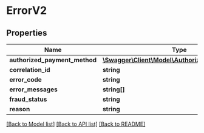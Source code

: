 # ErrorV2

## Properties
Name | Type | Description | Notes
------------ | ------------- | ------------- | -------------
**authorized_payment_method** | [**\Swagger\Client\Model\AuthorizedPaymentMethod**](AuthorizedPaymentMethod.md) |  | [optional] 
**correlation_id** | **string** |  | [optional] 
**error_code** | **string** |  | [optional] 
**error_messages** | **string[]** |  | [optional] 
**fraud_status** | **string** |  | [optional] 
**reason** | **string** |  | [optional] 

[[Back to Model list]](../../README.md#documentation-for-models) [[Back to API list]](../../README.md#documentation-for-api-endpoints) [[Back to README]](../../README.md)

